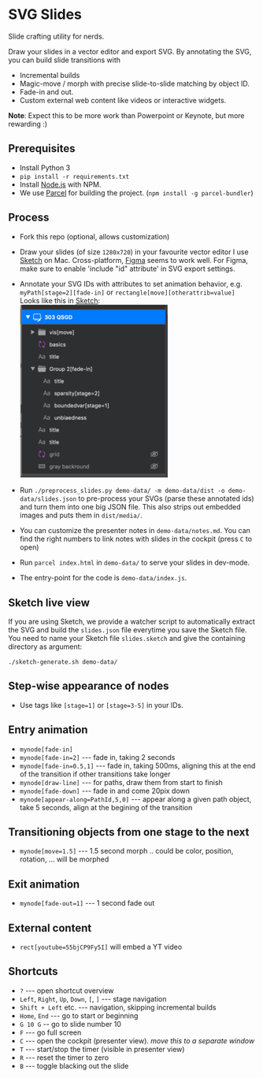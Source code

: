 # SVG Slides

Slide crafting utility for nerds.

Draw your slides in a vector editor and export SVG.
By annotating the SVG, you can build slide transitions with

-   Incremental builds
-   Magic-move / morph with precise slide-to-slide matching by object ID.
-   Fade-in and out.
-   Custom external web content like videos or interactive widgets.

**Note**: Expect this to be more work than Powerpoint or Keynote, but more rewarding :)

## Prerequisites

-   Install Python 3
-   `pip install -r requirements.txt`
-   Install [Node.js](https://nodejs.org/en/) with NPM.
-   We use [Parcel](https://parceljs.org/) for building the project. (`npm install -g parcel-bundler`)

## Process

-   Fork this repo (optional, allows customization)

-   Draw your slides (of size `1280x720`) in your favourite vector editor I use [Sketch](https://www.sketch.com/) on Mac. Cross-platform, [Figma](https://www.figma.com/file/Xmk7YqeZUriwRdOrTxBCj3/svg-slides-demo?node-id=0%3A1) seems to work well. For Figma, make sure to enable 'include "id" attribute' in SVG export settings.

-   Annotate your SVG IDs with attributes to set animation behavior, e.g. `myPath[stage=2][fade-in]` or `rectangle[move][otherattrib=value]`
    <br>Looks like this in [Sketch](https://www.sketch.com/):<br>
    <img src="./docs/sketch-screenshot.png" width="300px" />

-   Run `./preprocess_slides.py demo-data/ -m demo-data/dist -o demo-data/slides.json` to pre-process your SVGs (parse these annotated ids) and turn them into one big JSON file.
    This also strips out embedded images and puts them in `dist/media/`.

-   You can customize the presenter notes in `demo-data/notes.md`.
    You can find the right numbers to link notes with slides in the cockpit (press `C` to open)

-   Run `parcel index.html` in `demo-data/` to serve your slides in dev-mode.

-   The entry-point for the code is `demo-data/index.js`.

## Sketch live view

If you are using Sketch, we provide a watcher script to automatically extract the SVG and build the `slides.json` file everytime you save the Sketch file.
You need to name your Sketch file `slides.sketch` and give the containing directory as argument:

```
./sketch-generate.sh demo-data/
```

## Step-wise appearance of nodes

-   Use tags like `[stage=1]` or `[stage=3-5]` in your IDs.

## Entry animation

-   `mynode[fade-in]`
-   `mynode[fade-in=2]` --- fade in, taking 2 seconds
-   `mynode[fade-in=0.5,1]` --- fade in, taking 500ms, aligning this at the end of the transition if other transitions take longer
-   `mynode[draw-line]` --- for paths, draw them from start to finish
-   `mynode[fade-down]` --- fade in and come 20pix down
-   `mynode[appear-along=PathId,5,0]` --- appear along a given path object, take 5 seconds, align at the begining of the transition

## Transitioning objects from one stage to the next

-   `mynode[move=1.5]` --- 1.5 second morph .. could be color, position, rotation, ... will be morphed

## Exit animation

-   `mynode[fade-out=1]` --- 1 second fade out

## External content

-   `rect[youtube=55bjCP9Fy5I]` will embed a YT video

## Shortcuts

-   `?` --- open shortcut overview
-   `Left`, `Right`, `Up`, `Down`, `[`, `]` --- stage navigation
-   `Shift + Left` etc. --- navigation, skipping incremental builds
-   `Home`, `End` --- go to start or beginning
-   `G 10 G` -- go to slide number 10
-   `F` --- go full screen
-   `C` --- open the cockpit (presenter view). _move this to a separate window_
-   `T` --- start/stop the timer (visible in presenter view)
-   `R` --- reset the timer to zero
-   `B` --- toggle blacking out the slide
